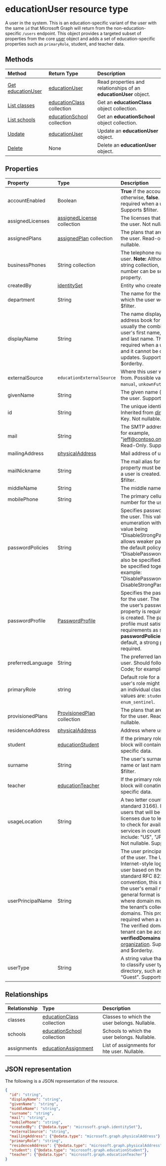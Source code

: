 # educationUser resource type

A user in the system. This is an education-specific variant of the user with the same `id` that Microsoft Graph will return from the non-education-specific `/users` endpoint.
This object provides a targeted subset of properties from the core [user](user.md) object and adds a set of education-specific properties such as `primaryRole`, student, and teacher data.


## Methods

| Method		   | Return Type	|Description|
|:---------------|:--------|:----------|
|[Get educationUser](../api/educationuser_get.md) | [educationUser](educationuser.md) |Read properties and relationships of an **educationUser** object.|
|[List classes](../api/educationuser_list_classes.md) |[educationClass](educationclass.md) collection| Get an **educationClass** object collection.|
|[List schools](../api/educationuser_list_schools.md) |[educationSchool](educationschool.md) collection| Get an **educationSchool** object collection.|
|[Update](../api/educationuser_update.md) | [educationUser](educationuser.md)	|Update an **educationUser** object. |
|[Delete](../api/educationuser_delete.md) | None |Delete an **educationUser** object. |

## Properties
| Property	   | Type	|Description|
|:---------------|:--------|:----------|
|accountEnabled|Boolean| **True** if the account is enabled; otherwise, **false**. This property is required when a user is created. Supports $filter.    |
|assignedLicenses|[assignedLicense](assignedlicense.md) collection|The licenses that are assigned to the user. Not nullable.            |
|assignedPlans|[assignedPlan](assignedplan.md) collection|The plans that are assigned to the user. Read-only. Not nullable. |
|businessPhones|String collection|The telephone numbers for the user. **Note:** Although this is a string collection, only one number can be set for this property.|
|createdBy|[identitySet](identityset.md)| Entity who created the user. |
|department|String|The name for the department in which the user works. Supports $filter.|
|displayName|String|The name displayed in the address book for the user. This is usually the combination of the user's first name, middle initial, and last name. This property is required when a user is created and it cannot be cleared during updates. Supports $filter and $orderby.|
|externalSource|`educationExternalSource`| Where this user was created from. Possible values are: `sis`, `manual`, `unkownFutureValue`.|
|givenName|String|The given name (first name) of the user. Supports $filter.|
|id|String|The unique identifier for the user. Inherited from [directoryObject](directoryobject.md). Key. Not nullable. Read-only.|
|mail|String|The SMTP address for the user; for example, "jeff@contoso.onmicrosoft.com". Read-Only. Supports $filter.|
|mailingAddress|[physicalAddress](physicaladdress.md)| Mail address of user.|
|mailNickname|String|The mail alias for the user. This property must be specified when a user is created. Supports $filter.|
|middleName| String | The middle name of user.|
|mobilePhone|String|The primary cellular telephone number for the user.|
|passwordPolicies|String|Specifies password policies for the user. This value is an enumeration with one possible value being “DisableStrongPassword”, which allows weaker passwords than the default policy to be specified. “DisablePasswordExpiration” can also be specified. The two can be specified together; for example: "DisablePasswordExpiration, DisableStrongPassword".|
|passwordProfile|[PasswordProfile](passwordprofile.md)|Specifies the password profile for the user. The profile contains the user’s password. This property is required when a user is created. The password in the profile must satisfy minimum requirements as specified by the **passwordPolicies** property. By default, a strong password is required.|
|preferredLanguage|String|The preferred language for the user. Should follow ISO 639-1 Code; for example, "en-US".|
|primaryRole|string| Default role for a user. The user's role might be different in an individual class. Possible values are: `student`, `teacher`, `enum_sentinel`.|
|provisionedPlans|[ProvisionedPlan](provisionedplan.md) collection|The plans that are provisioned for the user. Read-only. Not nullable. |
|residenceAddress|[physicalAddress](physicaladdress.md)| Address where user lives.|
|student|[educationStudent](educationstudent.md)| If the primary role is student, this block will contain student specific data.|
|surname|String|The user's surname (family name or last name). Supports $filter.|
|teacher|[educationTeacher](educationteacher.md)| If the primary role is teacher, this block will conatin teacher specific data.|
|usageLocation|String|A two letter country code (ISO standard 3166). Required for users that will be assigned licenses due to legal requirement to check for availability of services in countries.  Examples include: "US", "JP", and "GB". Not nullable. Supports $filter.|
|userPrincipalName|String|The user principal name (UPN) of the user. The UPN is an Internet-style login name for the user based on the Internet standard RFC 822. By convention, this should map to the user's email name. The general format is alias@domain, where domain must be present in the tenant’s collection of verified domains. This property is required when a user is created. The verified domains for the tenant can be accessed from the **verifiedDomains** property of [organization](organization.md). Supports $filter and $orderby.
|userType|String|A string value that can be used to classify user types in your directory, such as “Member” and “Guest”. Supports $filter.          |

## Relationships
| Relationship | Type	|Description|
|:---------------|:--------|:----------|
|classes|[educationClass](educationclass.md) collection| Classes to which the user belongs. Nullable.|
|schools|[educationSchool](educationschool.md) collection| Schools to which the user belongs. Nullable.|
|assignments| [educationAssignment](../../Assignments/resources/educationAssignment.md)| List of assignments for hte user. Nullable.|

## JSON representation

The following is a JSON representation of the resource.

<!-- {
  "blockType": "resource",
  "optionalProperties": [

  ],
  "@odata.type": "microsoft.graph.educationUser"
}-->

```json
{
  "id": "string",
  "displayName": "string",
  "givenName": "string",
  "middleName": "string",
  "surname": "string",
  "mail": "string",
  "mobilePhone": "string",
  "createdBy": {"@odata.type": "microsoft.graph.identitySet"},
  "externalSource": "string",
  "mailingAddress": {"@odata.type": "microsoft.graph.physicalAddress"},
  "primaryRole": "string",
  "residenceAddress": {"@odata.type": "microsoft.graph.physicalAddress"},
  "student": {"@odata.type": "microsoft.graph.educationStudent"},
  "teacher": {"@odata.type": "microsoft.graph.educationTeacher"}
}

```

<!-- uuid: 8fcb5dbc-d5aa-4681-8e31-b001d5168d79
2015-10-25 14:57:30 UTC -->
<!-- {
  "type": "#page.annotation",
  "description": "educationUser resource",
  "keywords": "",
  "section": "documentation",
  "tocPath": ""
}-->
